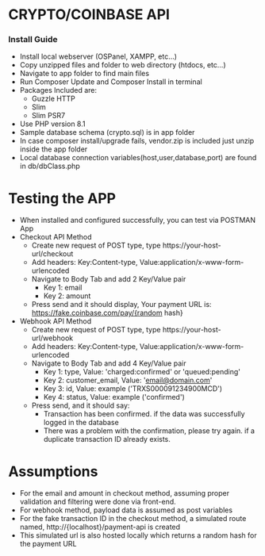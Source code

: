 CRYPTO/COINBASE API
=========================
### Install Guide
- Install local webserver (OSPanel, XAMPP, etc...)
- Copy unzipped files and folder to web directory (htdocs, etc...)
- Navigate to app folder to find main files
- Run Composer Update and Composer Install in terminal
- Packages Included are:
  - Guzzle HTTP
  - Slim
  - Slim PSR7
- Use PHP version 8.1
- Sample database schema (crypto.sql) is in app folder
- In case composer install/upgrade fails, vendor.zip is included just unzip inside the app folder
- Local database connection variables(host,user,database,port) are found in db/dbClass.php

Testing the APP
==========================
- When installed and configured successfully, you can test via POSTMAN App
- Checkout API Method
  - Create new request of POST type, type https://your-host-url/checkout
  - Add headers: Key:Content-type, Value:application/x-www-form-urlencoded
  - Navigate to Body Tab and add 2 Key/Value pair
    - Key 1: email
    - Key 2: amount
  - Press send and it should display, Your payment URL is: https://fake.coinbase.com/pay/{random hash}
- Webhook API Method
  - Create new request of POST type, type https://your-host-url/webhook
  - Add headers: Key:Content-type, Value:application/x-www-form-urlencoded
  - Navigate to Body Tab and add 4 Key/Value pair
    - Key 1: type, Value: 'charged:confirmed' or 'queued:pending'
    - Key 2: customer_email, Value: 'email@domain.com'
    - Key 3: id, Value: example ('TRXS000091234900MCD')
    - Key 4: status, Value: example ('confirmed')
  - Press send, and it should say: 
    - Transaction has been confirmed. if the data was successfully logged in the database
    - There was a problem with the confirmation, please try again. if a duplicate transaction ID already exists.

Assumptions
========================
- For the email and amount in checkout method, assuming proper validation and filtering were done via front-end.
- For webhook method, payload data is assumed as post variables
- For the fake transaction ID in the checkout method, a simulated route named, http://{localhost}/payment-api is created
- This simulated url is also hosted locally which returns a random hash for the payment URL
